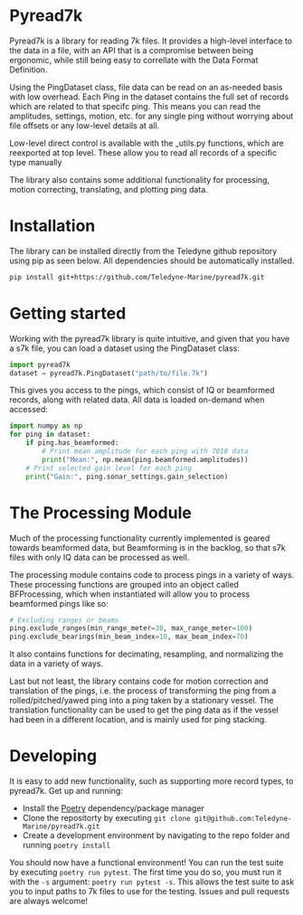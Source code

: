 # Pyread7k
Pyread7k is a library for reading 7k files. It provides a high-level interface to the data in a file, with an API that is a compromise between being ergonomic, while still being easy to correllate with the Data Format Definition.

Using the PingDataset class, file data can be read on an as-needed basis with low overhead. Each Ping in the dataset contains the full set of records which are related to that specifc ping. This means you can read the amplitudes, settings, motion, etc. for any single ping without worrying about file offsets or any low-level details at all.

Low-level direct control is available with the _utils.py functions, which are reexported at top level. These allow you to read all records of a specific type manually

The library also contains some additional functionality for processing, motion correcting, translating, and plotting ping data.


# Installation
The library can be installed directly from the Teledyne github repository using pip as seen below. All dependencies should be automatically installed.
```bash
pip install git+https://github.com/Teledyne-Marine/pyread7k.git
```


# Getting started
Working with the pyread7k library is quite intuitive, and given that you have a s7k file, you can load a dataset using the PingDataset class:
```python
import pyread7k
dataset = pyread7k.PingDataset("path/to/file.7k")
```
This gives you access to the pings, which consist of IQ or beamformed records, along with related data. All data is loaded on-demand when accessed:
```python
import numpy as np
for ping in dataset:
    if ping.has_beamformed:
        # Print mean amplitude for each ping with 7018 data
        print("Mean:", np.mean(ping.beamformed.amplitudes)) 
    # Print selected gain level for each ping
    print("Gain:", ping.sonar_settings.gain_selection)
```


# The Processing Module
Much of the processing functionality currently implemented is geared towards
beamformed data, but Beamforming is in the backlog, so that s7k files with only IQ data can be processed as well.

The processing module contains code to process pings in a variety of ways. These processing functions are grouped into an object called BFProcessing, which when instantiated will allow you to process beamformed pings like so:

```python
# Excluding ranges or beams
ping.exclude_ranges(min_range_meter=30, max_range_meter=100)
ping.exclude_bearings(min_beam_index=10, max_beam_index=70)
```

It also contains functions for decimating, resampling, and normalizing the data in a variety of ways.

Last but not least, the library contains code for motion correction and translation of the pings, i.e. the process of transforming the ping from a rolled/pitched/yawed ping into a ping taken by a stationary vessel. The translation functionality can be used to get the ping data as if the vessel had been in a different location, and is mainly used for ping stacking.


# Developing
It is easy to add new functionality, such as supporting more record types, to pyread7k. Get up and running:
- Install the [Poetry](https://python-poetry.org/docs/) dependency/package manager
- Clone the repositorty by executing `git clone git@github.com:Teledyne-Marine/pyread7k.git`
- Create a development environment by navigating to the repo folder and running `poetry install`

You should now have a functional environment! You can run the test suite by executing `poetry run pytest`. The first time you do so, you must run it with the `-s` argument: `poetry run pytest -s`. This allows the test suite to ask you to input paths to 7k files to use for the testing.
Issues and pull requests are always welcome!